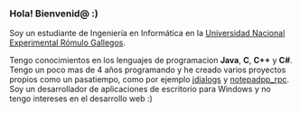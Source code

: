 ### Hola! Bienvenid@ :)
Soy un estudiante de Ingeniería en Informática en la [Universidad Nacional Experimental Rómulo Gallegos](http://dace.unerg.me/). 

Tengo conocimientos en los lenguajes de programacion **Java**, **C**, **C++** y **C#**. Tengo un poco mas de 4 años programando y he creado varios proyectos propios como un pasatiempo, como por ejemplo [jdialogs](https://github.com/Zukaritasu/jdialogs) y [notepadpp_rpc](https://github.com/Zukaritasu/notepadpp_rpc). Soy un desarrollador de aplicaciones de escritorio para Windows y no tengo intereses en el desarrollo web :)

<!--
**Zukaritasu/zukaritasu** is a ✨ _special_ ✨ repository because its `README.md` (this file) appears on your GitHub profile.

Here are some ideas to get you started:

- 🔭 I’m currently working on ...
- 🌱 I’m currently learning ...
- 👯 I’m looking to collaborate on ...
- 🤔 I’m looking for help with ...
- 💬 Ask me about ...
- 📫 How to reach me: ...
- 😄 Pronouns: ...
- ⚡ Fun fact: ...
-->
